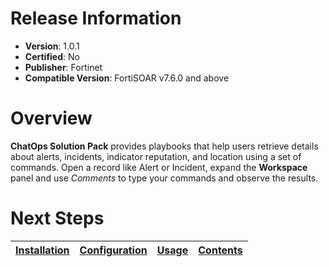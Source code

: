 # Release Information

- **Version**: 1.0.1
- **Certified**: No
- **Publisher**: Fortinet
- **Compatible Version**: FortiSOAR v7.6.0 and above 

# Overview

**ChatOps Solution Pack** provides playbooks that help users retrieve details about alerts, incidents, indicator reputation, and location using a set of commands. Open a record like Alert or Incident, expand the **Workspace** panel and use *Comments* to type your commands and observe the results.

# Next Steps

| [Installation](https://github.com/fortinet-fortisoar/solution-pack-chatops/blob/develop/docs/setup.md#installation) | [Configuration](https://github.com/fortinet-fortisoar/solution-pack-chatops/blob/develop/docs/setup.md#configuration) | [Usage](https://github.com/fortinet-fortisoar/solution-pack-chatops/blob/develop/docs/usage.md) | [Contents](https://github.com/fortinet-fortisoar/solution-pack-chatops/blob/develop/docs/contents.md) |
|--------------------------------------------|----------------------------------------------|------------------------|------------------------------|
